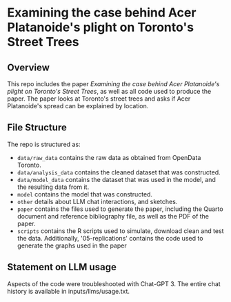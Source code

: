 # Examining the case behind Acer Platanoide's plight on Toronto's Street Trees

## Overview

This repo includes the paper *Examining the case behind Acer Platanoide's plight on Toronto's Street Trees*, as well as all code used to produce the paper. The paper looks at Toronto's street trees and asks if Acer Platanoide's spread can be explained by location.

## File Structure

The repo is structured as:

-   `data/raw_data` contains the raw data as obtained from OpenData Toronto.
-   `data/analysis_data` contains the cleaned dataset that was constructed.
-   `data/model_data` contains the dataset that was used in the model, and the resulting data from it.
-   `model` contains the model that was constructed.
-   `other` details about LLM chat interactions, and sketches.
-   `paper` contains the files used to generate the paper, including the Quarto document and reference bibliography file, as well as the PDF of the paper.
-   `scripts` contains the R scripts used to simulate, download clean and test the data. Additionally, '05-replications' contains the code used to generate the graphs used in the paper

## Statement on LLM usage

Aspects of the code were troubleshooted with Chat-GPT 3. The entire chat history is available in inputs/llms/usage.txt.
